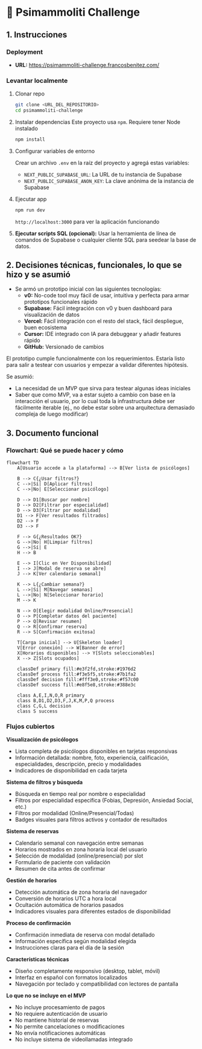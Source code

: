 # 🤺 Psimammoliti Challenge

## 1. Instrucciones

### Deployment

- **URL:** https://psimammoliti-challenge.francosbenitez.com/

### Levantar localmente

1.  Clonar repo
    ```bash
    git clone <URL_DEL_REPOSITORIO>
    cd psimammoliti-challenge
    ```

2.  Instalar dependencias
    Este proyecto usa `npm`. Requiere tener Node instalado
    ```bash
    npm install
    ```

3.  Configurar variables de entorno

    Crear un archivo `.env` en la raíz del proyecto y agregá estas variables:

    *   `NEXT_PUBLIC_SUPABASE_URL`: La URL de tu instancia de Supabase
    *   `NEXT_PUBLIC_SUPABASE_ANON_KEY`: La clave anónima de la instancia de Supabase

4.  Ejecutar app
    ```bash
    npm run dev
    ```

    `http://localhost:3000` para ver la aplicación funcionando

5.  **Ejecutar scripts SQL (opcional):**
    Usar la herramienta de línea de comandos de Supabase o cualquier cliente SQL para seedear la base de datos.

## 2. Decisiones técnicas, funcionales, lo que se hizo y se asumió

* Se armó un prototipo inicial con las siguientes tecnologías:
  * **v0:** No-code tool muy fácil de usar, intuitiva y perfecta para armar prototipos funcionales rápido
  * **Supabase:** Fácil integración con v0 y buen dashboard para visualización de datos
  * **Vercel:** Fácil integración con el resto del stack, fácil despliegue, buen ecosistema
  * **Cursor:** IDE integrado con IA para debuggear y añadir features rápido
  * **GitHub:** Versionado de cambios

El prototipo cumple funcionalmente con los requerimientos. Estaría listo para salir a testear con usuarios y empezar a validar diferentes hipótesis.

Se asumió:
- La necesidad de un MVP que sirva para testear algunas ideas iniciales
- Saber que como MVP, va a estar sujeto a cambio con base en la interacción el usuario, por lo cual toda la infrastructura debe ser fácilmente iterable (ej., no debe estar sobre una arquitectura demasiado compleja de luego modificar)

## 3. Documento funcional

### Flowchart: Qué se puede hacer y cómo
```mermaid
flowchart TD
    A[Usuario accede a la plataforma] --> B[Ver lista de psicólogos]
    
    B --> C{¿Usar filtros?}
    C -->|Sí| D[Aplicar filtros]
    C -->|No| E[Seleccionar psicólogo]
    
    D --> D1[Buscar por nombre]
    D --> D2[Filtrar por especialidad]
    D --> D3[Filtrar por modalidad]
    D1 --> F[Ver resultados filtrados]
    D2 --> F
    D3 --> F
    
    F --> G{¿Resultados OK?}
    G -->|No| H[Limpiar filtros]
    G -->|Sí| E
    H --> B
    
    E --> I[Clic en Ver Disponibilidad]
    I --> J[Modal de reserva se abre]
    J --> K[Ver calendario semanal]
    
    K --> L{¿Cambiar semana?}
    L -->|Sí| M[Navegar semanas]
    L -->|No| N[Seleccionar horario]
    M --> K
    
    N --> O[Elegir modalidad Online/Presencial]
    O --> P[Completar datos del paciente]
    P --> Q[Revisar resumen]
    Q --> R[Confirmar reserva]
    R --> S[Confirmación exitosa]
    
    T[Carga inicial] --> U[Skeleton loader]
    V[Error conexión] --> W[Banner de error]
    X[Horarios disponibles] --> Y[Slots seleccionables]
    X --> Z[Slots ocupados]
    
    classDef primary fill:#e3f2fd,stroke:#1976d2
    classDef process fill:#f3e5f5,stroke:#7b1fa2
    classDef decision fill:#fff3e0,stroke:#f57c00
    classDef success fill:#e8f5e8,stroke:#388e3c
    
    class A,E,I,N,O,R primary
    class B,D1,D2,D3,F,J,K,M,P,Q process
    class C,G,L decision
    class S success
```

### Flujos cubiertos

**Visualización de psicólogos**
- Lista completa de psicólogos disponibles en tarjetas responsivas
- Información detallada: nombre, foto, experiencia, calificación, especialidades, descripción, precio y modalidades
- Indicadores de disponibilidad en cada tarjeta

**Sistema de filtros y búsqueda**
- Búsqueda en tiempo real por nombre o especialidad
- Filtros por especialidad específica (Fobias, Depresión, Ansiedad Social, etc.)
- Filtros por modalidad (Online/Presencial/Todas)
- Badges visuales para filtros activos y contador de resultados

**Sistema de reservas**
- Calendario semanal con navegación entre semanas
- Horarios mostrados en zona horaria local del usuario
- Selección de modalidad (online/presencial) por slot
- Formulario de paciente con validación
- Resumen de cita antes de confirmar

**Gestión de horarios**
- Detección automática de zona horaria del navegador
- Conversión de horarios UTC a hora local
- Ocultación automática de horarios pasados
- Indicadores visuales para diferentes estados de disponibilidad

**Proceso de confirmación**
- Confirmación inmediata de reserva con modal detallado
- Información específica según modalidad elegida
- Instrucciones claras para el día de la sesión

**Características técnicas**
- Diseño completamente responsivo (desktop, tablet, móvil)
- Interfaz en español con formatos localizados
- Navegación por teclado y compatibilidad con lectores de pantalla

**Lo que no se incluye en el MVP**
- No incluye procesamiento de pagos
- No requiere autenticación de usuario
- No mantiene historial de reservas
- No permite cancelaciones o modificaciones
- No envía notificaciones automáticas
- No incluye sistema de videollamadas integrado